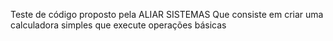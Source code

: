 Teste de código proposto pela ALIAR SISTEMAS
Que consiste em criar uma calculadora simples que execute operações básicas
